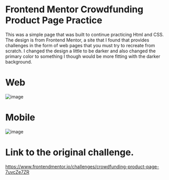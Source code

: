 # Frontend Mentor Crowdfunding Product Page Practice

This was a simple page that was built to continue practicing Html and CSS. The design is from Frontend Mentor, a site that I found that provides challenges in the form of web pages that you must try to recreate from scratch. I changed the design a little to be darker and also changed the primary color to something I though would be more fitting with the darker background.

# Web

![image](https://user-images.githubusercontent.com/60022782/116746550-a617d600-a9ca-11eb-826e-a184985b1514.png)

# Mobile

![image](https://user-images.githubusercontent.com/60022782/116747420-df9d1100-a9cb-11eb-8dc0-28c1c9b8dec3.png)

# Link to the original challenge.

https://www.frontendmentor.io/challenges/crowdfunding-product-page-7uvcZe7ZR
